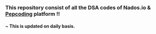 ### This repository consist of all the DSA codes of Nados.io & [Pepcoding](https://github.com/Trilochna/Data-Structures-And-Algorithms-In-Java/tree/main/Pepcoding) platform !!

#### ~ This is updated on daily basis.


